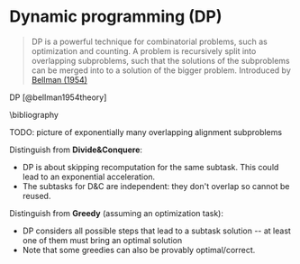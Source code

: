 # Dynamic programming (DP)

> DP is a powerful technique for combinatorial problems, such as optimization
> and counting. A problem is recursively split into overlapping subproblems,
> such that the solutions of the subproblems can be merged into to a solution of
> the bigger problem. Introduced by [Bellman
> (1954)](https://www.semanticscholar.org/paper/On-the-Theory-of-Dynamic-Programming.-Bellman/dc9047917d1ceb3805d954c73899ddd2d40dd5eb)

DP [@bellman1954theory]

\bibliography

TODO: picture of exponentially many overlapping alignment subproblems

Distinguish from **Divide&Conquere**:

* DP is about skipping recomputation for the same subtask. This could lead to an exponential acceleration.
* The subtasks for D&C are independent: they don't overlap so cannot be reused.

Distinguish from **Greedy** (assuming an optimization task):

* DP considers all possible steps that lead to a subtask solution -- at least one of them must bring an optimal solution
* Note that some greedies can also be provably optimal/correct.
